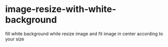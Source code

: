 # image-resize-with-white-background
fill white background while resize image and fit image in center according to your size
